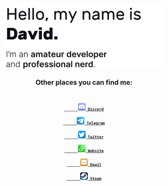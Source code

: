 <a href="#">
  <img align="center" src="https://raw.githubusercontent.com/djsime1/djsime1/main/Banner.png" title="Got dark mode?">
</a>

<h2 align="center">Other places you can find me:</h3>
<h4 align="center">
  <code>
    <a href="https://dj.je/discord">
      <img width="24" src="https://raw.githubusercontent.com/djsime1/djsime1/main/Icons/Discord.png"> Discord</a></code>
  <code>
    <a href="https://t.me/djsime1">
      <img width="24" src="https://raw.githubusercontent.com/djsime1/djsime1/main/Icons/Telegram.png"> Telegram</a></code>
  <code>
    <a href="https://twitter.com/djsime1david">
      <img width="24" src="https://raw.githubusercontent.com/djsime1/djsime1/main/Icons/Twitter.png"> Twitter</a></code>
  <code>
    <a href="https://dj.je">
      <img width="24" src="https://raw.githubusercontent.com/djsime1/djsime1/main/Icons/Website.png"> Website</a></code>
  <code>
    <a href="https://dj.je/email">
      <img width="24" src="https://raw.githubusercontent.com/djsime1/djsime1/main/Icons/Email.png"> Email</a></code>
  <code>
    <a href="https://steamcommunity.com/id/djsime1">
      <img width="24" src="https://raw.githubusercontent.com/djsime1/djsime1/main/Icons/Steam.png"> Steam</a></code>
</h4>
